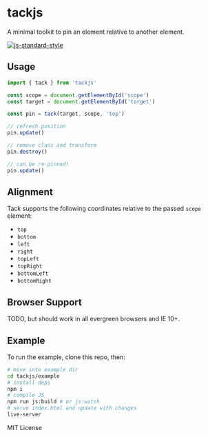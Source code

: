 # tackjs
A minimal toolkit to pin an element relative to another element.

[![js-standard-style](https://cdn.rawgit.com/feross/standard/master/badge.svg)](http://standardjs.com)

## Usage
```javascript
import { tack } from 'tackjs'

const scope = document.getElementById('scope')
const target = document.getElementById('target')

const pin = tack(target, scope, 'top')

// refresh position
pin.update()

// remove class and transform
pin.destroy()

// can be re-pinned!
pin.update()
```

## Alignment
Tack supports the following coordinates relative to the passed `scope` element:
- `top`
- `bottom`
- `left`
- `right`
- `topLeft`
- `topRight`
- `bottomLeft`
- `bottomRight`

## Browser Support
TODO, but should work in all evergreen browsers and IE 10+.

## Example
To run the example, clone this repo, then:
```bash
# move into example dir
cd tackjs/example
# install deps
npm i
# compile JS
npm run js:build # or js:watch
# serve index.html and update with changes
live-server 
```

MIT License
